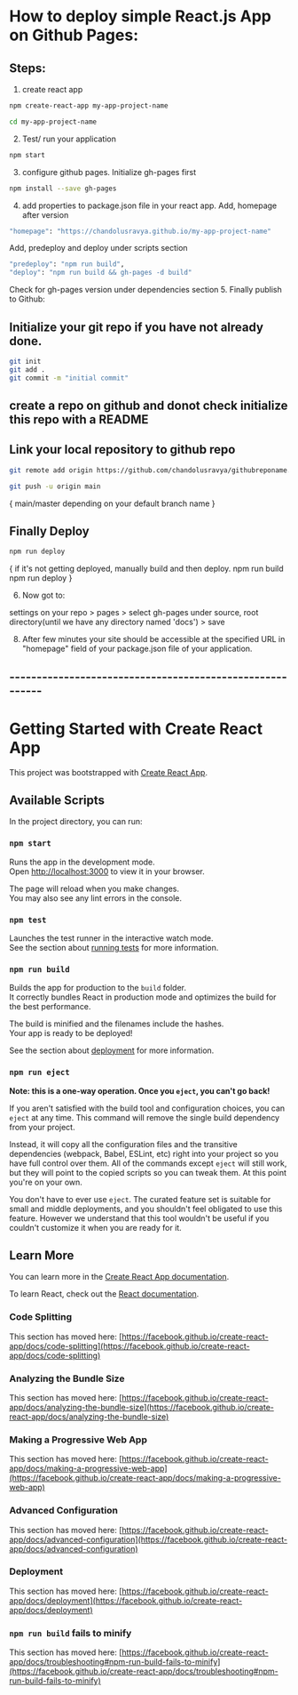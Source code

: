 # How to deploy simple React.js App on Github Pages:

## Steps:
1. create react app
```bash
npm create-react-app my-app-project-name
```
```bash
cd my-app-project-name
```
2. Test/ run your application
```bash
npm start
```
3. configure github pages. Initialize gh-pages first
```bash
npm install --save gh-pages
```
4. add properties to package.json file in your react app.
Add, homepage after version
```bash
"homepage": "https://chandolusravya.github.io/my-app-project-name"
```
Add, predeploy and deploy under scripts section
```bash
"predeploy": "npm run build",
"deploy": "npm run build && gh-pages -d build"
```
Check for gh-pages version under dependencies section
5. Finally publish to Github:
## Initialize your git repo if you have not already done.
```bash
git init
git add .
git commit -m "initial commit"
```
## create a repo on github and donot check initialize this repo with a README

## Link your local repository to github repo
```bash
git remote add origin https://github.com/chandolusravya/githubreponame.git

git push -u origin main
```
{ main/master depending on your default branch name }

## Finally Deploy
```bash
npm run deploy
```
{ if it's not getting deployed, manually build and then deploy.
  npm run build  
  npm run deploy
}

6. Now got to:
   
settings on your repo > pages > select gh-pages under source, root directory(until we have any directory named 'docs') > save

8. After few minutes your site should be accessible at the specified URL in "homepage" field of your package.json file of your application.














## ---------------------------------------------------------

# Getting Started with Create React App

This project was bootstrapped with [Create React App](https://github.com/facebook/create-react-app).

## Available Scripts

In the project directory, you can run:

### `npm start`

Runs the app in the development mode.\
Open [http://localhost:3000](http://localhost:3000) to view it in your browser.

The page will reload when you make changes.\
You may also see any lint errors in the console.

### `npm test`

Launches the test runner in the interactive watch mode.\
See the section about [running tests](https://facebook.github.io/create-react-app/docs/running-tests) for more information.

### `npm run build`

Builds the app for production to the `build` folder.\
It correctly bundles React in production mode and optimizes the build for the best performance.

The build is minified and the filenames include the hashes.\
Your app is ready to be deployed!

See the section about [deployment](https://facebook.github.io/create-react-app/docs/deployment) for more information.

### `npm run eject`

**Note: this is a one-way operation. Once you `eject`, you can't go back!**

If you aren't satisfied with the build tool and configuration choices, you can `eject` at any time. This command will remove the single build dependency from your project.

Instead, it will copy all the configuration files and the transitive dependencies (webpack, Babel, ESLint, etc) right into your project so you have full control over them. All of the commands except `eject` will still work, but they will point to the copied scripts so you can tweak them. At this point you're on your own.

You don't have to ever use `eject`. The curated feature set is suitable for small and middle deployments, and you shouldn't feel obligated to use this feature. However we understand that this tool wouldn't be useful if you couldn't customize it when you are ready for it.

## Learn More

You can learn more in the [Create React App documentation](https://facebook.github.io/create-react-app/docs/getting-started).

To learn React, check out the [React documentation](https://reactjs.org/).

### Code Splitting

This section has moved here: [https://facebook.github.io/create-react-app/docs/code-splitting](https://facebook.github.io/create-react-app/docs/code-splitting)

### Analyzing the Bundle Size

This section has moved here: [https://facebook.github.io/create-react-app/docs/analyzing-the-bundle-size](https://facebook.github.io/create-react-app/docs/analyzing-the-bundle-size)

### Making a Progressive Web App

This section has moved here: [https://facebook.github.io/create-react-app/docs/making-a-progressive-web-app](https://facebook.github.io/create-react-app/docs/making-a-progressive-web-app)

### Advanced Configuration

This section has moved here: [https://facebook.github.io/create-react-app/docs/advanced-configuration](https://facebook.github.io/create-react-app/docs/advanced-configuration)

### Deployment

This section has moved here: [https://facebook.github.io/create-react-app/docs/deployment](https://facebook.github.io/create-react-app/docs/deployment)

### `npm run build` fails to minify

This section has moved here: [https://facebook.github.io/create-react-app/docs/troubleshooting#npm-run-build-fails-to-minify](https://facebook.github.io/create-react-app/docs/troubleshooting#npm-run-build-fails-to-minify)
